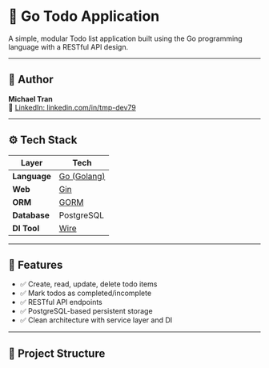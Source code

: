 # 📝 Go Todo Application

A simple, modular Todo list application built using the Go programming language with a RESTful API design.

---

## 👤 Author

**Michael Tran**  
🔗 [LinkedIn: linkedin.com/in/tmp-dev79](https://www.linkedin.com/in/tmp-dev79/)

---

## ⚙️ Tech Stack

| Layer        | Tech                                    |
| ------------ | --------------------------------------- |
| **Language** | [Go (Golang)](https://golang.org)       |
| **Web**      | [Gin](https://github.com/gin-gonic/gin) |
| **ORM**      | [GORM](https://gorm.io)                 |
| **Database** | PostgreSQL                              |
| **DI Tool**  | [Wire](https://github.com/google/wire)  |

---

## 🚀 Features

- ✅ Create, read, update, delete todo items
- ✅ Mark todos as completed/incomplete
- ✅ RESTful API endpoints
- ✅ PostgreSQL-based persistent storage
- ✅ Clean architecture with service layer and DI

---

## 📁 Project Structure
